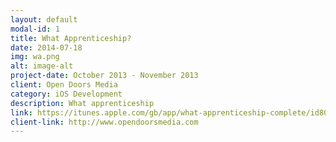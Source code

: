 ```yaml
---
layout: default
modal-id: 1
title: What Apprenticeship?
date: 2014-07-18
img: wa.png
alt: image-alt
project-date: October 2013 - November 2013
client: Open Doors Media
category: iOS Development
description: What apprenticeship
link: https://itunes.apple.com/gb/app/what-apprenticeship-complete/id808995078?mt=8
client-link: http://www.opendoorsmedia.com
---
```

